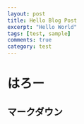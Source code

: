 ```yaml
---
layout: post
title: Hello Blog Post
excerpt: "Hello World"
tags: [test, sample]
comments: true
category: test
---
```


# はろー

## マークダウン


